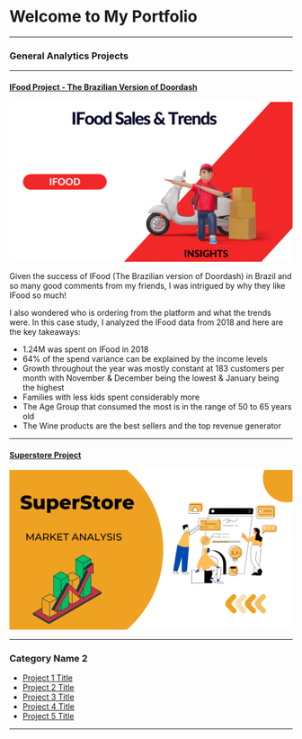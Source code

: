 # Welcome to My Portfolio

---

### General Analytics Projects

---

#### [IFood Project - The Brazilian Version of Doordash](https://public.tableau.com/app/profile/melina.berredo/viz/IFoodSalesTrends/IFoodAnalysys)
[<img src="images/Ifood Analytics.png?raw=true"/>](https://public.tableau.com/app/profile/melina.berredo/viz/IFoodSalesTrends/IFoodAnalysys)

Given the success of IFood (The Brazilian version of Doordash) in Brazil and so many good comments from my friends, I was intrigued by why they like IFood so much! 

I also wondered who is ordering from the platform and what the trends were. In this case study, I analyzed the IFood data from 2018 and here are the key takeaways:

- 1.24M was spent on IFood in 2018
- 64% of the spend variance can be explained by the income levels
- Growth throughout the year was mostly constant at 183 customers per month with November & December being the lowest & January being the highest
- Families with less kids spent considerably more 
- The Age Group that consumed the most is in the range of 50 to 65 years old
- The Wine products are the best sellers and the top revenue generator

---
#### [Superstore Project](https://public.tableau.com/app/profile/melina.berredo/viz/Superstore_16758010941900/SortingdatabyField)
[<img src="images/Superstore.png?raw=true"/>](https://public.tableau.com/app/profile/melina.berredo/viz/Superstore_16758010941900/SortingdatabyField)

---

### Category Name 2

- [Project 1 Title](http://example.com/)
- [Project 2 Title](http://example.com/)
- [Project 3 Title](http://example.com/)
- [Project 4 Title](http://example.com/)
- [Project 5 Title](http://example.com/)

---




